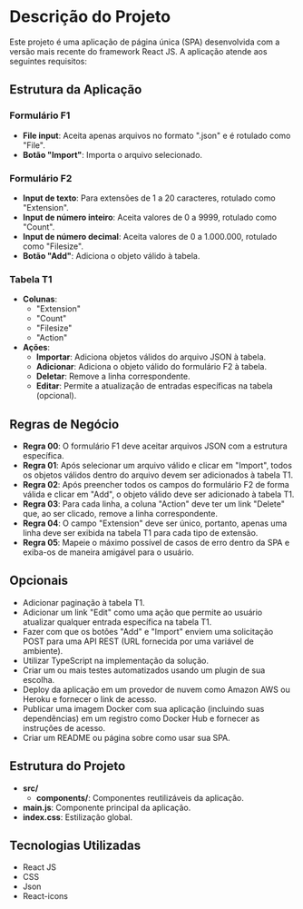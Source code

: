 # Descrição do Projeto

Este projeto é uma aplicação de página única (SPA) desenvolvida com a versão mais recente do framework React JS. A aplicação atende aos seguintes requisitos:

## Estrutura da Aplicação

### Formulário F1
- **File input**: Aceita apenas arquivos no formato ".json" e é rotulado como "File".
- **Botão "Import"**: Importa o arquivo selecionado.

### Formulário F2
- **Input de texto**: Para extensões de 1 a 20 caracteres, rotulado como "Extension".
- **Input de número inteiro**: Aceita valores de 0 a 9999, rotulado como "Count".
- **Input de número decimal**: Aceita valores de 0 a 1.000.000, rotulado como "Filesize".
- **Botão "Add"**: Adiciona o objeto válido à tabela.

### Tabela T1
- **Colunas**:
  - "Extension"
  - "Count"
  - "Filesize"
  - "Action"
- **Ações**:
  - **Importar**: Adiciona objetos válidos do arquivo JSON à tabela.
  - **Adicionar**: Adiciona o objeto válido do formulário F2 à tabela.
  - **Deletar**: Remove a linha correspondente.
  - **Editar**: Permite a atualização de entradas específicas na tabela (opcional).

## Regras de Negócio
- **Regra 00**: O formulário F1 deve aceitar arquivos JSON com a estrutura específica.
- **Regra 01**: Após selecionar um arquivo válido e clicar em "Import", todos os objetos válidos dentro do arquivo devem ser adicionados à tabela T1.
- **Regra 02**: Após preencher todos os campos do formulário F2 de forma válida e clicar em "Add", o objeto válido deve ser adicionado à tabela T1.
- **Regra 03**: Para cada linha, a coluna "Action" deve ter um link "Delete" que, ao ser clicado, remove a linha correspondente.
- **Regra 04**: O campo "Extension" deve ser único, portanto, apenas uma linha deve ser exibida na tabela T1 para cada tipo de extensão.
- **Regra 05**: Mapeie o máximo possível de casos de erro dentro da SPA e exiba-os de maneira amigável para o usuário.

## Opcionais
- Adicionar paginação à tabela T1.
- Adicionar um link "Edit" como uma ação que permite ao usuário atualizar qualquer entrada específica na tabela T1.
- Fazer com que os botões "Add" e "Import" enviem uma solicitação POST para uma API REST (URL fornecida por uma variável de ambiente).
- Utilizar TypeScript na implementação da solução.
- Criar um ou mais testes automatizados usando um plugin de sua escolha.
- Deploy da aplicação em um provedor de nuvem como Amazon AWS ou Heroku e fornecer o link de acesso.
- Publicar uma imagem Docker com sua aplicação (incluindo suas dependências) em um registro como Docker Hub e fornecer as instruções de acesso.
- Criar um README ou página sobre como usar sua SPA.

## Estrutura do Projeto
- **src/**
  - **components/**: Componentes reutilizáveis da aplicação.
- **main.js**: Componente principal da aplicação.
- **index.css**: Estilização global.

## Tecnologias Utilizadas
- React JS
- CSS
- Json
- React-icons
